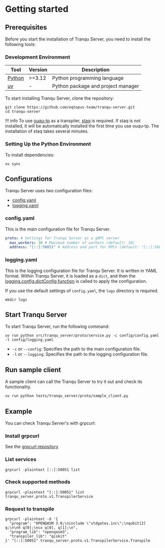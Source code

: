 # Getting started

## Prerequisites

Before you start the installation of Tranqu Server, you need to install the following tools:

### Development Environment

| Tool                                        | Version | Description                        |
| ------------------------------------------- | ------- | ---------------------------------- |
| [Python](https://www.python.org/downloads/) | >=3.12  | Python programming language        |
| [uv](https://docs.astral.sh/uv/)            | -       | Python package and project manager |

To start installing Tranqu Server, clone the repository:

```shell
git clone https://github.com/oqtopus-team/tranqu-server.git
cd tranqu-server
```

!!! info
    To use [ouqu-tp](https://github.com/Qulacs-Osaka/ouqu-tp) as a transpiler,
    [staq](https://github.com/softwareQinc/staq/blob/main/INSTALL.md) is required.
    If staq is not installed, it will be automatically installed the first time you use ouqu-tp.
    The installation of staq takes several minutes.

### Setting Up the Python Environment

To install dependencies:

```shell
uv sync
```

## Configurations

Tranqu Server uses two configuration files:

- [config.yaml](#configyaml)
- [logging.yaml](#loggingyaml)

### config.yaml

This is the main configuration file for Tranqu Server.

```yaml
proto: # Settings for Tranqu Server as a gRPC server
  max_workers: 10 # Maximum number of workers (default: 10)
  address: "[::]:50051" # Address and port for RPCs (default: "[::]:50051")
```

### logging.yaml

This is the logging configuration file for Tranqu Server.
It is written in YAML format.
Within Tranqu Server, it is loaded as a `dict`, and then the [logging.config.dictConfig function](https://docs.python.org/3/library/logging.config.html#logging.config.dictConfig) is called to apply the configuration.

If you use the default settings of `config.yaml`, the `logs` directory is required.

```shell
mkdir logs
```

## Start Tranqu Server

To start Tranqu Server, run the following command:

```shell
uv run python src/tranqu_server/proto/service.py -c config/config.yaml -l config/logging.yaml
```

- `-c` or `--config`: Specifies the path to the main configuration file.
- `-l` or `--logging`: Specifies the path to the logging configuration file.

## Run sample client

A sample client can call the Tranqu Server to try it out and check its functionality.

```bash
uv run python tests/tranqu_server/proto/sample_client.py
```

## Example

You can check Tranqu Server's with grpcurl:

### Install grpcurl

See the [grpcurl repository](https://github.com/fullstorydev/grpcurl)

### List services

```shell
grpcurl -plaintext [::]:50051 list
```

### Check supported methods

```shell
grpcurl -plaintext "[::]:50051" list tranqu_server.proto.v1.TranspilerService
```

### Request to transpile

```shell
grpcurl -plaintext -d '{
  "program": "OPENQASM 3.0;\ninclude \"stdgates.inc\";\nqubit[2] q;\n\nh q[0];\ncx q[0], q[1];\n",
  "program_lib": "openqasm3",
  "transpiler_lib": "qiskit"
}' "[::]:50051" tranqu_server.proto.v1.TranspilerService.Transpile
```
